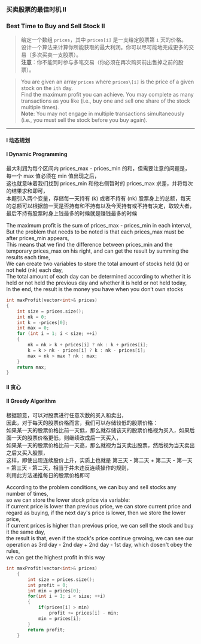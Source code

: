 ### 买卖股票的最佳时机 II
### Best Time to Buy and Sell Stock II

> 给定一个数组 `prices`，其中 `prices[i]` 是一支给定股票第 `i` 天的价格。  
> 设计一个算法来计算你所能获取的最大利润。你可以尽可能地完成更多的交易（多次买卖一支股票）。  
> **注意**：你不能同时参与多笔交易（你必须在再次购买前出售掉之前的股票）。  

> You are given an array `prices` where `prices\[i]` is the price of a given stock on the `ith` day.  
> Find the maximum profit you can achieve. You may complete as many transactions as you like (i.e., buy one and sell one share of the stock multiple times).  
> **Note**: You may not engage in multiple transactions simultaneously (i.e., you must sell the stock before you buy again).  

----------

#### I 动态规划
#### I Dynamic Programming

最大利润为每个区间内 prices_max - prices_min 的和，但需要注意的问题是，每一个 max 值必须在 min 值出现之后，  
这也就意味着我们找到 prices_min 和他右侧暂时的 prices_max 求差，并将每次的结果求和即可，  
本题引入两个变量，存储每一天持有 (k) 或者不持有 (nk) 股票身上的总额，每天的总额可以根据前一天是否持有和不持有以及今天持有或不持有决定，取较大者，  
最后不持有股票时身上钱最多的时候就是赚钱最多的时候  

The maximum profit is the sum of prices_max - prices_min in each interval,  
But the problem that needs to be noted is that each prices_max must be after prices_min appears,  
This means that we find the difference between prices_min and the temporary prices_max on his right, and can get the result by summing the results each time,  
We can create two variables to store the total amount of stocks held (k) or not held (nk) each day,  
The total amount of each day can be determined according to whether it is held or not held the previous day and whether it is held or not held today,  
In the end, the result is the money you have when you don’t own stocks  

```cpp
int maxProfit(vector<int>& prices)
{
    int size = prices.size();
    int nk = 0;
    int k = -prices[0];
    int max = 0;
    for (int i = 1; i < size; ++i)
    {
        nk = nk > k + prices[i] ? nk : k + prices[i];
        k = k > nk - prices[i] ? k : nk - prices[i];
        max = nk > max ? nk : max;
    }
    return max;
}
```

#### II 贪心
#### II Greedy Algorithm
根据题意，可以对股票进行任意次数的买入和卖出，  
因此，对于每天的股票价格而言，我们可以存储较低的股票价格：  
如果某一天的股票价格比前一天低，那么就存储该天的股票价格视为买入，如果后面一天的股票价格更低，则继续改成后一天买入，  
如果某一天的股票价格比前一天高，那么就视为当天卖出股票，然后视为当天卖出之后又买入股票，  
这样，即使出现连续股价上升，实质上也就是 第三天 - 第二天 + 第二天 - 第一天 = 第三天 - 第二天，相当于并未违反连续操作的规则，  
利用此方法递推每日的股票价格即可

According to the problem conditions, we can buy and sell stocks any number of times,  
so we can store the lower stock price via variable:  
if current price is lower than previous price, we can store current price and regard as buying, if the next day's price is lower, then we store the lower price,  
if current prices is higher than previous price, we can sell the stock and buy it the same day,  
the result is that, even if the stock's price continue grwoing, we can see our operation as 3rd day - 2nd day + 2nd day - 1st day, which dosen't obey the rules,  
we can get the highest profit in this way

```cpp
int maxProfit(vector<int>& prices) 
    {
        int size = prices.size();
        int profit = 0;
        int min = prices[0];
        for(int i = 1; i < size; ++i)
        {
            if(prices[i] > min)
                profit += prices[i] - min;
            min = prices[i];
        }
        return profit;
    }
```
